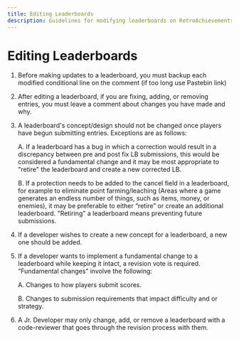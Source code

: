 ```yaml
---
title: Editing Leaderboards
description: Guidelines for modifying leaderboards on RetroAchievements, covering the backup process, commenting requirements, and procedures for making fundamental changes or retiring leaderboards.
---
```


# Editing Leaderboards

1. Before making updates to a leaderboard, you must backup each modified conditional line on the comment (if too long use Pastebin link)
2. After editing a leaderboard, if you are fixing, adding, or removing entries, you must leave a comment about changes you have made and why.
3. A leaderboard's concept/design should not be changed once players have begun submitting entries. Exceptions are as follows:

   A. If a leaderboard has a bug in which a correction would result in a discrepancy between pre and post fix LB submissions, this would be considered a fundamental change and it may be most appropriate to "retire" the leaderboard and create a new corrected LB.

   B. If a protection needs to be added to the cancel field in a leaderboard, for example to eliminate point farming/leaching (Areas where a game generates an endless number of things, such as items, money, or enemies), it may be preferable to either “retire” or create an additional leaderboard. "Retiring" a leaderboard means preventing future submissions.

4. If a developer wishes to create a new concept for a leaderboard, a new one should be added.

5. If a developer wants to implement a fundamental change to a leaderboard while keeping it intact, a revision vote is required. “Fundamental changes” involve the following:

   A. Changes to how players submit scores.

   B. Changes to submission requirements that impact difficulty and or strategy.

6. A Jr. Developer may only change, add, or remove a leaderboard with a code-reviewer that goes through the revision process with them.
